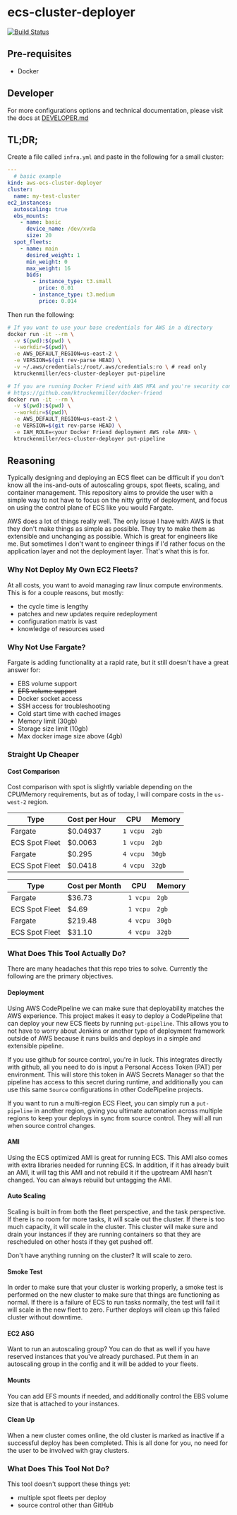 # ecs-cluster-deployer
[![Build Status](https://drone.kloudcover.com/api/badges/ktruckenmiller/ecs-cluster-deployer/status.svg)](https://drone.kloudcover.com/ktruckenmiller/ecs-cluster-deployer)

## Pre-requisites

- Docker

## Developer

For more configurations options and technical documentation, please visit the docs at [DEVELOPER.md](DEVELOPER.md)

## TL;DR;
Create a file called `infra.yml` and paste in the following for a small cluster:
```yaml
---
  # basic example
kind: aws-ecs-cluster-deployer
cluster:
  name: my-test-cluster
ec2_instances:
  autoscaling: true
  ebs_mounts:
    - name: basic
      device_name: /dev/xvda
      size: 20
  spot_fleets:
    - name: main
      desired_weight: 1
      min_weight: 0
      max_weight: 16
      bids:
        - instance_type: t3.small
          price: 0.01
        - instance_type: t3.medium
          price: 0.014
```

Then run the following:

```bash
# If you want to use your base credentials for AWS in a directory
docker run -it --rm \
  -v $(pwd):$(pwd) \
  --workdir=$(pwd)\
  -e AWS_DEFAULT_REGION=us-east-2 \
  -e VERSION=$(git rev-parse HEAD) \
  -v ~/.aws/credentials:/root/.aws/credentials:ro \ # read only
  ktruckenmiller/ecs-cluster-deployer put-pipeline
```

```bash
# If you are running Docker Friend with AWS MFA and you're security conscious
# https://github.com/ktruckenmiller/docker-friend
docker run -it --rm \
  -v $(pwd):$(pwd) \
  --workdir=$(pwd)\
  -e AWS_DEFAULT_REGION=us-east-2 \
  -e VERSION=$(git rev-parse HEAD) \
  -e IAM_ROLE=<your Docker Friend deployment AWS role ARN> \
  ktruckenmiller/ecs-cluster-deployer put-pipeline
```



## Reasoning

Typically designing and deploying an ECS fleet can be difficult if you don't know all the ins-and-outs of autoscaling groups, spot fleets, scaling, and container management. This repository aims to provide the user with a simple way to not have to focus on the nitty gritty of deployment, and focus on using the control plane of ECS like you would Fargate.

AWS does a lot of things really well. The only issue I have with AWS is that they don't make things as simple as possible. They try to make them as extensible and unchanging as possible. Which is great for engineers like me. But sometimes I don't want to engineer things if I'd rather focus on the application layer and not the deployment layer. That's what this is for.

### Why Not Deploy My Own EC2 Fleets?

At all costs, you want to avoid managing raw linux compute environments. This is for a couple reasons, but mostly:

- the cycle time is lengthy
- patches and new updates require redeployment
- configuration matrix is vast
- knowledge of resources used

### Why Not Use Fargate?

Fargate is adding functionality at a rapid rate, but it still doesn't have a great answer for:

- EBS volume support
- ~~EFS volume support~~
- Docker socket access
- SSH access for troubleshooting
- Cold start time with cached images
- Memory limit (30gb)
- Storage size limit (10gb)
- Max docker image size above (4gb)

### Straight Up Cheaper

#### Cost Comparison

Cost comparison with spot is slightly variable depending on the CPU/Memory requirements, but as of today, I will compare costs in the `us-west-2` region.

| Type | Cost per Hour | CPU | Memory |
| ---- | ------------- | --- | ------ |
| Fargate | $0.04937 | `1 vcpu` | `2gb` |
| ECS Spot Fleet | $0.0063 | `1 vcpu` | `2gb` |
| Fargate | $0.295 | `4 vcpu` | `30gb` |
| ECS Spot Fleet | $0.0418 | `4 vcpu` | `32gb` |

| Type | Cost per Month | CPU | Memory |
| ---- | ------------- | --- | ------ |
| Fargate | $36.73 | `1 vcpu` | `2gb` |
| ECS Spot Fleet | $4.69 | `1 vcpu` | `2gb` |
| Fargate | $219.48 | `4 vcpu` | `30gb` |
| ECS Spot Fleet | $31.10 | `4 vcpu` | `32gb` |

### What Does This Tool Actually Do?

There are many headaches that this repo tries to solve. Currently the following are the primary objectives.

#### Deployment

Using AWS CodePipeline we can make sure that deployability matches the AWS experience. This project makes it easy to deploy a CodePipeline that can deploy your new ECS fleets by running `put-pipeline`. This allows you to not have to worry about Jenkins or another type of deployment framework outside of AWS because it runs builds and deploys in a simple and extensible pipeline.

If you use github for source control, you're in luck. This integrates directly with github, all you need to do is input a Personal Access Token (PAT) per environment. This will store this token in AWS Secrets Manager so that the pipeline has access to this secret during runtime, and additionally you can use this same `Source` configurations in other CodePipeline projects.

If you want to run a multi-region ECS Fleet, you can simply run a `put-pipeline` in another region, giving you ultimate automation across multiple regions to keep your deploys in sync from source control. They will all run when source control changes.

#### AMI

Using the ECS optimized AMI is great for running ECS. This AMI also comes with extra libraries needed for running ECS. In addition, if it has already built an AMI, it will tag this AMI and not rebuild it if the upstream AMI hasn't changed. You can always rebuild but untagging the AMI.

#### Auto Scaling

Scaling is built in from both the fleet perspective, and the task perspective. If there is no room for more tasks, it will scale out the cluster. If there is too much capacity, it will scale in the cluster. This cluster will make sure and drain your instances if they are running containers so that they are rescheduled on other hosts if they get pushed off.

Don't have anything running on the cluster? It will scale to zero.

#### Smoke Test

In order to make sure that your cluster is working properly, a smoke test is performed on the new cluster to make sure that things are functioning as normal. If there is a failure of ECS to run tasks normally, the test will fail it will scale in the new fleet to zero. Further deploys will clean up this failed cluster without downtime.

#### EC2 ASG

Want to run an autoscaling group? You can do that as well if you have reserved instances that you've already purchased. Put them in an autoscaling group in the config and it will be added to your fleets.

#### Mounts

You can add EFS mounts if needed, and additionally control the EBS volume size that is attached to your instances.

#### Clean Up

When a new cluster comes online, the old cluster is marked as inactive if a successful deploy has been completed. This is all done for you, no need for the user to be involved with gray clusters.

### What Does This Tool Not Do?

This tool doesn't support these things yet:

- multiple spot fleets per deploy
- source control other than GitHub
